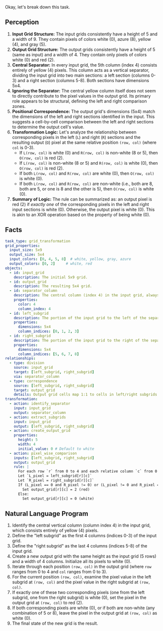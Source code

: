 Okay, let's break down this task.

## Perception

1.  **Input Grid Structure:** The input grids consistently have a height of 5 and a width of 9. They contain pixels of colors white (0), azure (8), yellow (4), and gray (5).
2.  **Output Grid Structure:** The output grids consistently have a height of 5 (same as input) and a width of 4. They contain only pixels of colors white (0) and red (2).
3.  **Central Separator:** In every input grid, the 5th column (index 4) consists entirely of yellow (4) pixels. This column acts as a vertical separator, dividing the input grid into two main sections: a left section (columns 0-3) and a right section (columns 5-8). Both sections have dimensions 5x4.
4.  **Ignoring the Separator:** The central yellow column itself does not seem to directly contribute to the pixel values in the output grid. Its primary role appears to be structural, defining the left and right comparison zones.
5.  **Positional Correspondence:** The output grid's dimensions (5x4) match the dimensions of the left and right sections identified in the input. This suggests a cell-by-cell comparison between the left and right sections to determine the output cell's value.
6.  **Transformation Logic:** Let's analyze the relationship between corresponding pixels in the left (`L`) and right (`R`) sections and the resulting output (`O`) pixel at the same relative position `(row, col)` (where `col` is 0-3).
    *   If `L(row, col)` is white (0) and `R(row, col)` is non-white (8 or 5), then `O(row, col)` is red (2).
    *   If `L(row, col)` is non-white (8 or 5) and `R(row, col)` is white (0), then `O(row, col)` is red (2).
    *   If both `L(row, col)` and `R(row, col)` are white (0), then `O(row, col)` is white (0).
    *   If both `L(row, col)` and `R(row, col)` are non-white (i.e., both are 8, both are 5, or one is 8 and the other is 5), then `O(row, col)` is white (0).
7.  **Summary of Logic:** The rule can be summarized as: an output pixel is red (2) if *exactly one* of the corresponding pixels in the left and right input sections is white (0). Otherwise, the output pixel is white (0). This is akin to an XOR operation based on the property of being white (0).

## Facts


```yaml
task_type: grid_transformation
grid_properties:
  input_size: 5x9
  output_size: 5x4
  input_colors: [0, 4, 5, 8]  # white, yellow, gray, azure
  output_colors: [0, 2]     # white, red
objects:
  - id: input_grid
    description: The initial 5x9 grid.
  - id: output_grid
    description: The resulting 5x4 grid.
  - id: separator_column
    description: The central column (index 4) in the input grid, always yellow (4).
    properties:
      color: 4
      column_index: 4
  - id: left_subgrid
    description: The portion of the input grid to the left of the separator (columns 0-3).
    properties:
      dimensions: 5x4
      column_indices: [0, 1, 2, 3]
  - id: right_subgrid
    description: The portion of the input grid to the right of the separator (columns 5-8).
    properties:
      dimensions: 5x4
      column_indices: [5, 6, 7, 8]
relationships:
  - type: division
    source: input_grid
    target: [left_subgrid, right_subgrid]
    via: separator_column
  - type: correspondence
    source: [left_subgrid, right_subgrid]
    target: output_grid
    details: Output grid cells map 1:1 to cells in left/right subgrids based on row and relative column index.
transformation:
  - action: identify_separator
    input: input_grid
    output: separator_column
  - action: extract_subgrids
    input: input_grid
    output: [left_subgrid, right_subgrid]
  - action: create_output_grid
    properties:
      height: 5
      width: 4
      initial_value: 0 # Default to white
  - action: pixel_wise_comparison
    inputs: [left_subgrid, right_subgrid]
    output: output_grid
    rule: |
      For each row `r` from 0 to 4 and each relative column `c` from 0 to 3:
      Let `L_pixel = left_subgrid[r][c]`
      Let `R_pixel = right_subgrid[r][c]`
      If (L_pixel == 0 and R_pixel != 0) or (L_pixel != 0 and R_pixel == 0):
        Set output_grid[r][c] = 2 (red)
      Else:
        Set output_grid[r][c] = 0 (white)

```


## Natural Language Program

1.  Identify the central vertical column (column index 4) in the input grid, which consists entirely of yellow (4) pixels.
2.  Define the "left subgrid" as the first 4 columns (indices 0-3) of the input grid.
3.  Define the "right subgrid" as the last 4 columns (indices 5-8) of the input grid.
4.  Create a new output grid with the same height as the input grid (5 rows) and a width of 4 columns. Initialize all its pixels to white (0).
5.  Iterate through each position `(row, col)` in the output grid (where `row` ranges from 0 to 4 and `col` ranges from 0 to 3).
6.  For the current position `(row, col)`, examine the pixel value in the left subgrid at `(row, col)` and the pixel value in the right subgrid at `(row, col)`.
7.  If exactly one of these two corresponding pixels (one from the left subgrid, one from the right subgrid) is white (0), set the pixel in the output grid at `(row, col)` to red (2).
8.  If both corresponding pixels are white (0), or if both are non-white (any combination of 5 or 8), leave the pixel in the output grid at `(row, col)` as white (0).
9.  The final state of the new grid is the result.